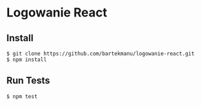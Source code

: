 # Logowanie React

## Install

```
$ git clone https://github.com/bartekmanu/logowanie-react.git
$ npm install

```

## Run Tests
```
$ npm test
```

